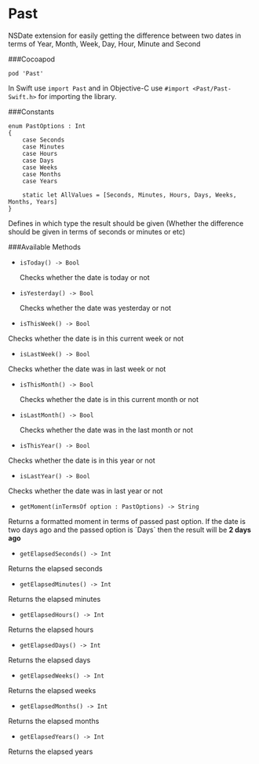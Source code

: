# Past
NSDate extension for easily getting the difference between two dates in terms of Year, Month, Week, Day, Hour, Minute and Second

###Cocoapod
```
pod 'Past'
```

In Swift use `import Past` and in Objective-C use `#import <Past/Past-Swift.h>` for importing the library.

###Constants

    enum PastOptions : Int
    {
        case Seconds
        case Minutes
        case Hours
        case Days
        case Weeks
        case Months
        case Years
        
        static let AllValues = [Seconds, Minutes, Hours, Days, Weeks, Months, Years]
    }

Defines in which type the result should be given (Whether the difference should be given in terms of seconds or minutes or etc)

###Available Methods

   - `isToday() -> Bool`
    <p>Checks whether the date is today or not</p>
   
   - `isYesterday() -> Bool`
    <p>Checks whether the date was yesterday or not</p>
   
   - `isThisWeek() -> Bool`
   <p>Checks whether the date is in this current week or not</p> 
   
   - `isLastWeek() -> Bool`
  <p>Checks whether the date was in last week or not</p>
   
   - `isThisMonth() -> Bool`
    <p>Checks whether the date is in this current month or not</p>
   
   - `isLastMonth() -> Bool`
    <p>Checks whether the date was in the last month or not</p>
   
   - `isThisYear() -> Bool`
   <p>Checks whether the date is in this year or not</p>

   - `isLastYear() -> Bool`
   <p>Checks whether the date was in last year or not</p>

   - `getMoment(inTermsOf option : PastOptions) -> String`
   <p>Returns a formatted moment in terms of passed past option. If the date is two days ago and the passed option is `Days` then the result will be <b>2 days ago</b></p> 
   
   - `getElapsedSeconds() -> Int`
   <p>Returns the elapsed seconds</p>

   - `getElapsedMinutes() -> Int`
   <p>Returns the elapsed minutes</p>

   - `getElapsedHours() -> Int`
   <p>Returns the elapsed hours</p>

   - `getElapsedDays() -> Int`
   <p>Returns the elapsed days</p>

   - `getElapsedWeeks() -> Int`
   <p>Returns the elapsed weeks</p>

   - `getElapsedMonths() -> Int`
   <p>Returns the elapsed months</p>
   
   - `getElapsedYears() -> Int`
   <p>Returns the elapsed years</p>
    
   
